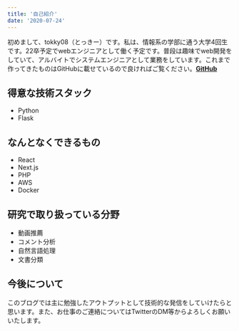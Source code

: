 ```yaml
---
title: '自己紹介'
date: '2020-07-24'
---
```


初めまして、tokky08（とっきー）です。私は、情報系の学部に通う大学4回生です。22卒予定でwebエンジニアとして働く予定です。普段は趣味でweb開発をしていて、アルバイトでシステムエンジニアとして業務をしています。これまで作ってきたものはGitHubに載せているので良ければご覧ください。**[GitHub](https://github.com/tokky08)**


## 得意な技術スタック
 - Python
 - Flask

## なんとなくできるもの
 - React
 - Next.js
 - PHP
 - AWS
 - Docker

## 研究で取り扱っている分野
 - 動画推薦
 - コメント分析
 - 自然言語処理
 - 文書分類

## 今後について
このブログでは主に勉強したアウトプットとして技術的な発信をしていけたらと思います。また、お仕事のご連絡についてはTwitterのDM等からよろしくお願いいたします。